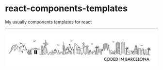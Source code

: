 # react-components-templates
My usually components templates for react

---
![Coded in Barcelona](codedinbcn.png "Coded in Barcelona")
